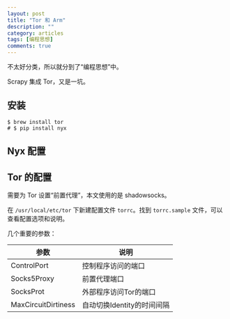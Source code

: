 ```yaml
---
layout: post
title: "Tor 和 Arm"
description: ""
category: articles
tags: [编程思想]
comments: true
---
```



不太好分类，所以就分到了“编程思想”中。

Scrapy 集成 Tor，又是一坑。

## 安装

<!-- Nyx 是基于 Python 开发的开源项目，用于 tor 的界面管理工具。前身是 arm，是不是有点熟悉？
更多可查看[扫盲 Arm——Tor 的界面前端](https://program-think.blogspot.com/2015/03/Tor-Arm.html?utm_source=tuicool&utm_medium=referral)，链接打不开的话，说明你还没准备好打开新世界的大门。 -->

```shell
$ brew install tor
# $ pip install nyx
```

## Nyx 配置



## Tor 的配置

需要为 Tor 设置“前置代理”，本文使用的是 shadowsocks。

在 `/usr/local/etc/tor` 下新建配置文件 `torrc`。找到 `torrc.sample` 文件，可以查看配置选项和说明。

几个重要的参数：

参数                 | 说明
----                | ---
ControlPort         | 控制程序访问的端口
Socks5Proxy         | 前置代理端口
SocksProt           | 外部程序访问Tor的端口
MaxCircuitDirtiness | 自动切换Identity的时间间隔







